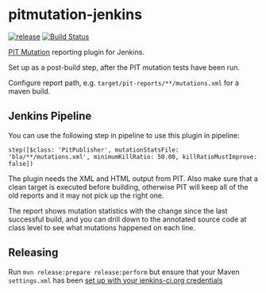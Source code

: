 # pitmutation-jenkins
[![release](http://github-release-version.herokuapp.com/github/jenkinsci/pitmutation-plugin/release.svg?style=flat)](https://github.com/jenkinsci/pitmutation-plugin/releases/latest) [![Build Status](https://ci.jenkins.io/buildStatus/icon?job=Plugins/pitmutation-plugin/master)](https://ci.jenkins.io/job/Plugins/pitmutation-plugin/master)

[PIT Mutation](http://pitest.org/) reporting plugin for Jenkins.

Set up as a post-build step, after the PIT mutation tests have been run.

Configure report path, e.g. `target/pit-reports/**/mutations.xml` for a maven build.

## Jenkins Pipeline
You can use the following step in pipeline to use this plugin in pipeline:

`step([$class: 'PitPublisher', mutationStatsFile: 'bla/**/mutations.xml', minimumKillRatio: 50.00, killRatioMustImprove: false])`

The plugin needs the XML and HTML output from PIT. Also make sure 
that a clean target is executed before building, otherwise PIT will 
keep all of the old reports and it may not pick up the right one.

The report shows mutation statistics with the change since the last successful build,
and you can drill down to the annotated source code at class level to see what mutations 
happened on each line.

## Releasing
Run `mvn release:prepare release:perform` but ensure that your Maven `settings.xml` has been [set up with your jenkins-ci.org credentials](https://wiki.jenkins.io/display/JENKINS/Hosting+Plugins#HostingPlugins-Releasingtojenkins-ci.org)
